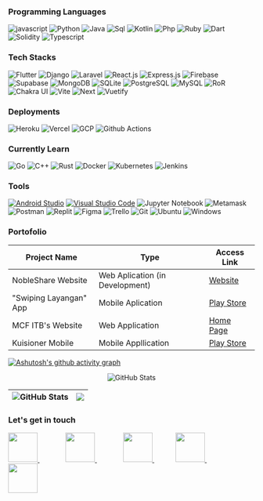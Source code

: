 ### Programming Languages
<p>
  <img alt="javascript" src="https://img.shields.io/badge/-Javascript-272627?style=for-the-badge&logo=javascript" /> 
  <img alt="Python" src="https://img.shields.io/badge/-Python-272627?style=for-the-badge&logo=python"/>
  <img alt="Java" src="https://img.shields.io/badge/-Java-272627?style=for-the-badge&logo=java" /> 
  <img alt="Sql" src="https://img.shields.io/badge/-SQL-272627?style=for-the-badge&logo=sql" /> 
  <img alt="Kotlin" src="https://img.shields.io/badge/-Kotlin-272627?style=for-the-badge&logo=kotlin" /> 
  <img alt="Php" src="https://img.shields.io/badge/-Php-272627?style=for-the-badge&logo=php" />
  <img alt="Ruby" src="https://img.shields.io/badge/-Ruby-272627?style=for-the-badge&logo=ruby&logoColor=ff0000"/> 
  <img alt="Dart" src="https://img.shields.io/badge/-Dart-272627?style=for-the-badge&logo=dart&logoColor=1fb4e0"/> 
  <img alt="Solidity" src="https://img.shields.io/badge/-Solidity-272627?style=for-the-badge&logo=solidity" />
  <img alt="Typescript" src="https://img.shields.io/badge/-Typescript-272627?style=for-the-badge&logo=typescript" />
</p>

### Tech Stacks
<p>
  <img alt="Flutter" src="https://img.shields.io/badge/-Flutter-272627?style=for-the-badge&logo=flutter&logoColor=27ADE9" />
  <img alt="Django" src="https://img.shields.io/badge/-Django-272627?style=for-the-badge&logo=django"/>
  <img alt="Laravel" src="https://img.shields.io/badge/-Laravel-272627?style=for-the-badge&logo=laravel" />
  <img alt="React.js" src="https://img.shields.io/badge/-React-272627?style=for-the-badge&logo=react" /> 
  <img alt="Express.js" src="https://img.shields.io/badge/-Express-272627?style=for-the-badge&logo=express" /> 
  <img alt="Firebase" src="https://img.shields.io/badge/-Firebase-272627?style=for-the-badge&logo=firebase"/>
  <img alt="Supabase" src="https://img.shields.io/badge/-Supabase-272627?style=for-the-badge&logo=supabase"/>
  <img alt="MongoDB" src="https://img.shields.io/badge/-MongoDB-272627?style=for-the-badge&logo=mongodb"/>
  <img alt="SQLite" src="https://img.shields.io/badge/-SQLite-272627?style=for-the-badge&logo=sqlite"/>
  <img alt="PostgreSQL" src="https://img.shields.io/badge/-PostgreSQL-272627?style=for-the-badge&logo=postgresql"/>
  <img alt="MySQL" src="https://img.shields.io/badge/-MySQL-272627?style=for-the-badge&logo=mysql"/> 
  <img alt="RoR" src="https://img.shields.io/badge/-Ruby_on_Rails-272627?style=for-the-badge&logo=rubyonrails"/>
  <img alt="Chakra UI" src="https://img.shields.io/badge/-Chakra_UI-272627?style=for-the-badge&logo=chakra-ui"/>
  <img alt="Vite" src="https://img.shields.io/badge/-Vite-272627?style=for-the-badge&logo=vite"/>
  <img alt="Next" src="https://img.shields.io/badge/-Next-272627?style=for-the-badge&logo=next.js"/>
  <img alt="Vuetify" src="https://img.shields.io/badge/-Vuetify-272627?style=for-the-badge&logo=vuetify" />
</p>

### Deployments
<p>
  <img alt="Heroku" src="https://img.shields.io/badge/-Heroku-272627?style=for-the-badge&logo=heroku" />
  <img alt="Vercel" src="https://img.shields.io/badge/-Vercel-272627?style=for-the-badge&logo=vercel" />
  <img alt="GCP" src="https://img.shields.io/badge/-Google_Cloud_Platform-272627?style=for-the-badge&logo=googlecloud" />
  <img alt="Github Actions" src="https://img.shields.io/badge/-Github_Actions-272627?style=for-the-badge&logo=githubactions" />
</p>

### Currently Learn
<p>
  <img alt="Go" src="https://img.shields.io/badge/-Go-272627?style=for-the-badge&logo=go" />
  <img alt="C++" src="https://img.shields.io/badge/-C++-272627?style=for-the-badge&logo=cplusplus" />
  <img alt="Rust" src="https://img.shields.io/badge/-Rust-272627?style=for-the-badge&logo=rust" />
  <img alt="Docker" src="https://img.shields.io/badge/-Docker-272627?style=for-the-badge&logo=docker" />
  <img alt="Kubernetes" src="https://img.shields.io/badge/-Kubernetes-272627?style=for-the-badge&logo=kubernetes" />
  <img alt="Jenkins" src="https://img.shields.io/badge/-Jenkins-272627?style=for-the-badge&logo=jenkins" />
</p>

### Tools
<p>
  <a href="https://developer.android.com/studio"><img alt="Android Studio" src="https://img.shields.io/badge/Android_Studio-272627?logo=android+studio&style=for-the-badge"/></a>
  <a href="https://code.visualstudio.com/"><img alt="Visual Studio Code" src="https://img.shields.io/badge/Visual_Studio_Code-272627?logo=visual+studio+code&style=for-the-badge&logoColor=22ACF3"/></a>
  <img alt="Jupyter Notebook" src="https://img.shields.io/badge/Jupyter_Notebook-272627?logo=jupyter&style=for-the-badge"/>
  <img alt="Metamask" src="https://img.shields.io/badge/Metamask-272627?logo=metamask&style=for-the-badge"/>
  <img alt="Postman" src="https://img.shields.io/badge/Postman-272627?logo=postman&style=for-the-badge"/>
  <img alt="Replit" src="https://img.shields.io/badge/Replit-272627?logo=replit&style=for-the-badge"/>
  <img alt="Figma" src="https://img.shields.io/badge/Figma-272627?logo=figma&style=for-the-badge"/>
  <img alt="Trello" src="https://img.shields.io/badge/Trello-272627?logo=trello&style=for-the-badge&logoColor=0172B5"/>
  <img alt="Git" src="https://img.shields.io/badge/Git-272627?logo=git&style=for-the-badge"/>
  <img alt="Ubuntu" src="https://img.shields.io/badge/Ubuntu-272627?logo=ubuntu&style=for-the-badge"/>
  <img alt="Windows" src="https://img.shields.io/badge/Windows-272627?logo=windows&style=for-the-badge&logoColor=0CA5E1"/>
</p>

### Portofolio
| Project Name | Type | Access Link |
| --- | --- | --- |
|NobleShare Website | Web Aplication (in Development) | [Website](nobleshare.co.id) |
|"Swiping Layangan" App | Mobile Aplication | [Play Store](https://play.google.com/store/apps/details?id=com.ultg.kite_sweeping) |
| MCF ITB's Website | Web Application | [Home Page](https://www.figma.com/proto/FrPt507bC0IHLI6Gffrjuk/UI-MCF?node-id=1282%3A9085&starting-point-node-id=1282%3A9085) |
| Kuisioner Mobile | Mobile Appllication | [Play Store](https://play.google.com/store/apps/details?id=com.mcn.kusioner_mobile)|


[![Ashutosh's github activity graph](https://activity-graph.herokuapp.com/graph?username=alif338&theme=gotham)](https://github.com/ashutosh00710/github-readme-activity-graph)
<p align="center">
 <img src="https://github-readme-stats.vercel.app/api?username=alif338&amp;show_icons=true&amp;count_private=true&amp;theme=vue-dark" alt="GitHub Stats">
</p>
 
 
 |<img src="https://github-readme-stats-one-bice.vercel.app/api/top-langs/?username=alif338&langs_count=8&layout=compact&role=OWNER,ORGANIZATION_MEMBER,COLLABORATOR&theme=vue-dark" alt="GitHub Stats">|<img src="https://github-readme-streak-stats.herokuapp.com/?user=alif338&theme=vue-dark"/>|
|---|---|

### Let's get in touch
<p>
  <a href='https://gitlab.playcourt.id/muhammad_alif_d' style='padding-right: 10px;'>
    <img src='https://www.svgrepo.com/show/341849/gitlab.svg' width='60px'/>
  </a>
  &nbsp;&nbsp;&nbsp;&nbsp;&nbsp;&nbsp;&nbsp;&nbsp;&nbsp;&nbsp
  <a href='https://stackoverflow.com/users/12650275/muhammad-alif' style='padding-right: 10px;'>
    <img src='https://www.svgrepo.com/show/306790/stackoverflow.svg' width='60px'/>
  </a>
  &nbsp;&nbsp;&nbsp;&nbsp;&nbsp;&nbsp;&nbsp;&nbsp;&nbsp;&nbsp
  <a href='https://www.linkedin.com/in/muhammad-alif-d-4aaa561a9/'>
    <img src='https://www.svgrepo.com/show/204944/linkedin.svg' width='60px'/>
  </a>
  &nbsp;&nbsp;&nbsp;&nbsp;&nbsp;&nbsp;&nbsp;&nbsp;&nbsp;&nbsp
  <a href='https://www.instagram.com/aliefdharm/'>
    <img src='https://www.svgrepo.com/show/303195/instagram-glyph-1-logo.svg' width='60px'/>
  </a>
  &nbsp;&nbsp;&nbsp;&nbsp;&nbsp;&nbsp;&nbsp;&nbsp;&nbsp;&nbsp
  <a href='mailto:m.alifdarmamulia@gmail.com/'>
    <img src='https://www.svgrepo.com/show/306107/gmail.svg' width='60px'/>
  </a>
</p>
